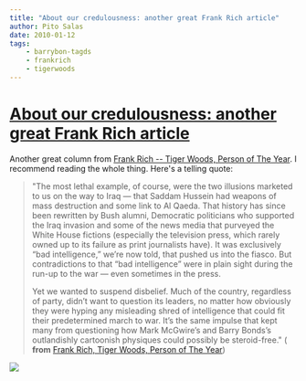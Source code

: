 ```yaml
---
title: "About our credulousness: another great Frank Rich article"
author: Pito Salas
date: 2010-01-12
tags:
    - barrybon-tagds
    - frankrich
    - tigerwoods
---
```

# [About our credulousness: another great Frank Rich article](None)




Another great column from [Frank Rich -- Tiger Woods, Person of The
Year](<http://www.nytimes.com/2009/12/20/opinion/20rich.html?_r=1&pagewanted=all>).
I recommend reading the whole thing. Here's a telling quote:

> "The most lethal example, of course, were the two illusions marketed to us
> on the way to Iraq — that Saddam Hussein had weapons of mass destruction and
> some link to Al Qaeda. That history has since been rewritten by Bush alumni,
> Democratic politicians who supported the Iraq invasion and some of the news
> media that purveyed the White House fictions (especially the television
> press, which rarely owned up to its failure as print journalists have). It
> was exclusively “bad intelligence,” we’re now told, that pushed us into the
> fiasco. But contradictions to that “bad intelligence” were in plain sight
> during the run-up to the war — even sometimes in the press.
>
> Yet we wanted to suspend disbelief. Much of the country, regardless of
> party, didn’t want to question its leaders, no matter how obviously they
> were hyping any misleading shred of intelligence that could fit their
> predetermined march to war. It’s the same impulse that kept many from
> questioning how Mark McGwire’s and Barry Bonds’s outlandishly cartoonish
> physiques could possibly be steroid-free." ( **from** [Frank Rich, Tiger
> Woods, Person of The
> Year](<http://www.nytimes.com/2009/12/20/opinion/20rich.html?_r=1&pagewanted=all>))

![](https://i0.wp.com/img.zemanta.com/pixy.gif?w=584)



